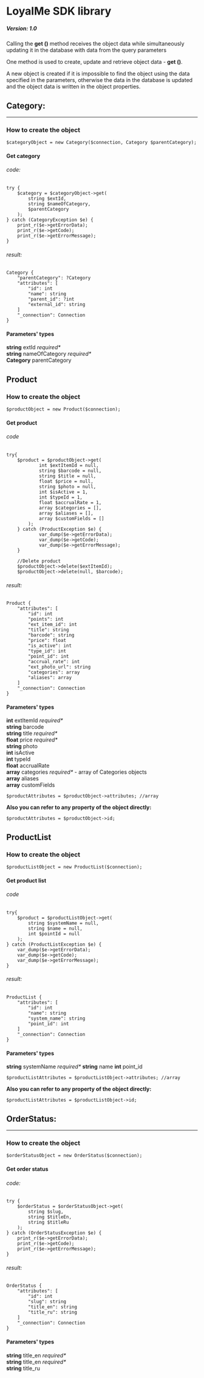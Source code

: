 # LoyalMe SDK library  
##### Version: 1.0 

Calling the **get ()** method receives the object data while simultaneously updating it in the database with data from the query parameters

One method is used to create, update and retrieve object data - **get ()**.

A new object is created if it is impossible to find the object using the data specified in the parameters, otherwise the data in the database is updated and the object data is written in the object properties.


## Category:  
___
### How to create the object  

`$categoryObject = new Category($connection, Category $parentCategory);`

#### Get category

###### code:
    try {
        $category = $categoryObject->get(
            string $extId,
            string $nameOfCategory,
            $parentCategory
        );
    } catch (CategoryException $e) {
        print_r($e->getErrorData);
        print_r($e->getCode);
        print_r($e->getErrorMessage);
    }
      
###### result:
    Category {
        "parentCategory": ?Category
        "attributes": [
            "id": int
            "name": string
            "parent_id": ?int
            "external_id": string
        ]
        "_connection": Connection
    }

#### Parameters' types

**string** extId _required*_    
**string** nameOfCategory _required*_   
**Category** parentCategory
    
## Product

### How to create the object  

`$productObject = new Product($connection);`

#### Get product

###### code
    try{
        $product = $productObject->get(
                int $extItemId = null,
                string $barcode = null,
                string $title = null,
                float $price = null,
                string $photo = null,
                int $isActive = 1,
                int $typeId = 1,
                float $accrualRate = 1,
                array $categories = [],
                array $aliases = [],
                array $customFields = []
            );
        } catch (ProductException $e) {
                var_dump($e->getErrorData);
                var_dump($e->getCode);
                var_dump($e->getErrorMessage);
        }
        
        //Delete product
        $productObject->delete($extItemId);
        $productObject->delete(null, $barcode);

###### result:
    Product {
        "attributes": [
            "id": int
            "points": int
            "ext_item_id": int
            "title": string
            "barcode": string
            "price": float
            "is_active": int
            "type_id": int
            "point_id": int
            "accrual_rate": int
            "ext_photo_url": string
            "categories": array
            "aliases": array
        ]
        "_connection": Connection
    }

#### Parameters' types

**int** extItemId _required*_    
**string** barcode  
**string** title _required*_   
**float** price _required*_    
**string** photo    
**int** isActive  
**int** typeId  
**float** accrualRate  
**array** categories _required*_ - array of Categories objects  
**array** aliases  
**array** customFields  

`$productAttributes = $productObject->attributes; //array`

**Also you can refer to any property of the object directly:**

`$productAttributes = $productObject->id;`

## ProductList

### How to create the object

`$productListObject = new ProductList($connection);`

#### Get product list

###### code
    try{
        $product = $productListObject->get(
            string $systemName = null,
            string $name = null,
            int $pointId = null
        );
    } catch (ProductListException $e) {
        var_dump($e->getErrorData);
        var_dump($e->getCode);
        var_dump($e->getErrorMessage);
    }

###### result:
    ProductList {
        "attributes": [
            "id": int
            "name": string
            "system_name": string
            "point_id": int
        ]
        "_connection": Connection
    }

#### Parameters' types

**string** systemName _required*_
**string** name
**int** point_id

`$productListAttributes = $productListObject->attributes; //array`

**Also you can refer to any property of the object directly:**

`$productListAttributes = $productListObject->id;`

## OrderStatus:  
___
### How to create the object  

`$orderStatusObject = new OrderStatus($connection);`

#### Get order status

###### code:
    try {
        $orderStatus = $orderStatusObject->get(
            string $slug,
            string $titleEn,
            string $titleRu
        );
    } catch (OrderStatusException $e) {
        print_r($e->getErrorData);
        print_r($e->getCode);
        print_r($e->getErrorMessage);
    }
      
###### result:
    OrderStatus {
        "attributes": [
            "id": int
            "slug": string
            "title_en": string
            "title_ru": string
        ]
        "_connection": Connection
    }

#### Parameters' types

**string** title_en _required*_    
**string** title_en _required*_   
**string** title_ru
